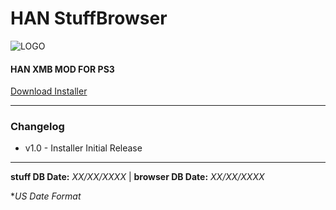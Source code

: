 # HAN StuffBrowser
![LOGO](https://i.imgur.com/SE1lyAp.pngJ.png)
#### **HAN XMB MOD FOR PS3**

[Download Installer](https://github.com/The-Marker/HAN-StuffBrowser/raw/master/HAN_StuffBrowser_Installer.pkg "Download Installer") 

------------

### Changelog
- v1.0 - Installer Initial Release

------------

**stuff DB Date:** *XX/XX/XXXX*  | **browser DB Date:** *XX/XX/XXXX*

**US Date Format*
